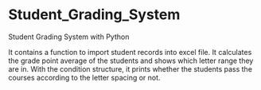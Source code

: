 # Student_Grading_System
Student Grading System with Python

It contains a function to import student records into excel file.
It calculates the grade point average of the students and shows which letter range they are in.
With the condition structure, it prints whether the students pass the courses according to the letter spacing or not.
